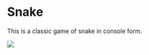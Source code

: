 # Snake

This is a classic game of snake in console form. 

![](https://media.giphy.com/media/SlJT2tSI9rheFImhQn/giphy.gif)
